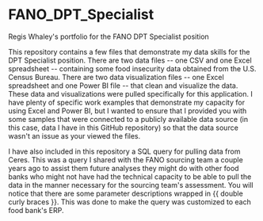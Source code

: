 # FANO_DPT_Specialist
Regis Whaley's portfolio for the FANO DPT Specialist position

This repository contains a few files that demonstrate my data skills for the DPT Specialist position. There are two data files -- one CSV and one Excel spreadsheet -- containing some food insecurity data obtained from the U.S. Census Bureau. There are two data visualization files -- one Excel spreadsheet and one Power BI file -- that clean and visualize the data. These data and visualizations were pulled specifically for this application. I have plenty of specific work examples that demonstrate my capacity for using Excel and Power BI, but I wanted to ensure that I provided you with some samples that were connected to a publicly available data source (in this case, data I have in this GitHub repository) so that the data source wasn't an issue as your viewed the files.

I have also included in this repository a SQL query for pulling data from Ceres. This was a query I shared with the FANO sourcing team a couple years ago to assist them future analyses they might do with other food banks who might not have had the technical capacity to be able to pull the data in the manner necessary for the sourcing team's assessment. You will notice that there are some parameter descriptions wrapped in {{ double curly braces }}. This was done to make the query was customized to each food bank's ERP.
